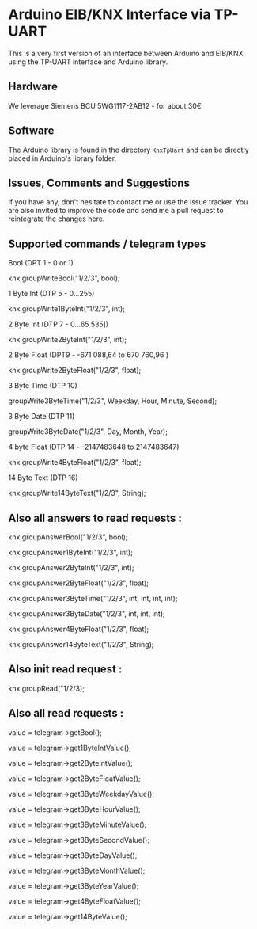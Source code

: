 Arduino EIB/KNX Interface via TP-UART
=====================================


This is a very first version of an interface between Arduino and EIB/KNX using the TP-UART interface and Arduino library.


Hardware
--------

We leverage Siemens BCU 5WG1117-2AB12 - for about 30€

Software
--------

The Arduino library is found in the directory `KnxTpUart` and can be directly placed in Arduino's library folder. 


Issues, Comments and Suggestions
--------------------------------

If you have any, don't hesitate to contact me or use the issue tracker. You are also invited to improve the code and send me a pull request to reintegrate the changes here.

Supported commands / telegram types
-----------------------------------

Bool (DPT 1 - 0 or 1)

knx.groupWriteBool("1/2/3", bool);


1 Byte Int (DTP 5 - 0...255)

knx.groupWrite1ByteInt("1/2/3", int);



2 Byte Int (DTP 7 - 0…65 535])

knx.groupWrite2ByteInt("1/2/3", int);



2 Byte Float (DPT9 - -671 088,64 to 670 760,96 )

knx.groupWrite2ByteFloat("1/2/3", float);




3 Byte Time (DTP 10)

groupWrite3ByteTime("1/2/3", Weekday, Hour, Minute, Second);



3 Byte Date (DTP 11)

groupWrite3ByteDate("1/2/3", Day, Month, Year);



4 byte Float (DTP 14 - -2147483648 to 2147483647) 

knx.groupWrite4ByteFloat("1/2/3", float);



14 Byte Text (DTP 16)

knx.groupWrite14ByteText("1/2/3", String);



Also all answers to read requests :
-----------------------------------

knx.groupAnswerBool("1/2/3", bool);

knx.groupAnswer1ByteInt("1/2/3", int);

knx.groupAnswer2ByteInt("1/2/3", int);

knx.groupAnswer2ByteFloat("1/2/3", float);

knx.groupAnswer3ByteTime("1/2/3", int, int, int, int);

knx.groupAnswer3ByteDate("1/2/3", int, int, int);

knx.groupAnswer4ByteFloat("1/2/3", float);

knx.groupAnswer14ByteText("1/2/3", String);


Also init read request :
------------------------

knx.groupRead("1/2/3);


Also all read requests :
------------------------

value = telegram->getBool();

value = telegram->get1ByteIntValue();

value = telegram->get2ByteIntValue();

value = telegram->get2ByteFloatValue();

value = telegram->get3ByteWeekdayValue();

value = telegram->get3ByteHourValue();

value = telegram->get3ByteMinuteValue();

value = telegram->get3ByteSecondValue();

value = telegram->get3ByteDayValue();

value = telegram->get3ByteMonthValue();

value = telegram->get3ByteYearValue();

value = telegram->get4ByteFloatValue();

value = telegram->get14ByteValue();